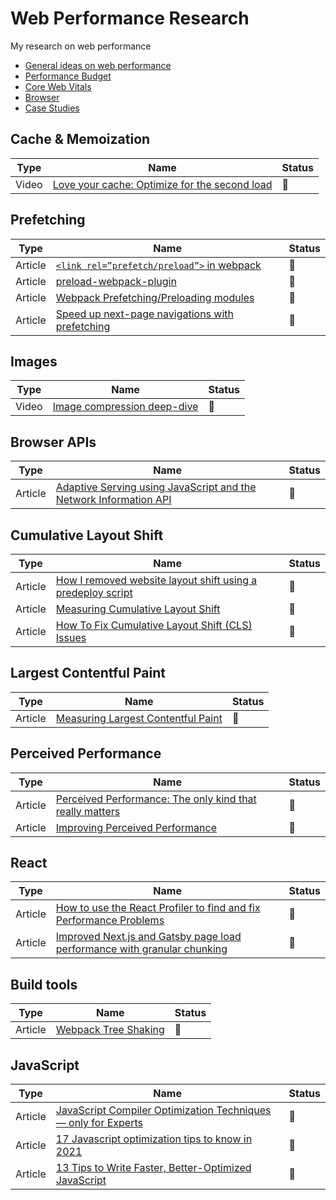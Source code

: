 # Web Performance Research

My research on web performance

- [General ideas on web performance](/general/RESOURCES.md)
- [Performance Budget](/performance-budget/RESOURCES.md)
- [Core Web Vitals](/core-web-vitals/RESOURCES.md)
- [Browser](browser/RESOURCES.md)
- [Case Studies](case-studies/RESOURCES.md)

## Cache & Memoization

| Type  | Name                                                                                                                           | Status         |
| ----- | ------------------------------------------------------------------------------------------------------------------------------ | -------------- |
| Video | [Love your cache: Optimize for the second load](https://www.youtube.com/watch?v=tprJYFkv4LU&ab_channel=GoogleChromeDevelopers) | :movie_camera: |

## Prefetching

| Type    | Name                                                                                                                              | Status          |
| ------- | --------------------------------------------------------------------------------------------------------------------------------- | --------------- |
| Article | [`<link rel=”prefetch/preload”>` in webpack](https://medium.com/webpack/link-rel-prefetch-preload-in-webpack-51a52358f84c)        | :bookmark_tabs: |
| Article | [preload-webpack-plugin](https://github.com/GoogleChromeLabs/preload-webpack-plugin)                                              | :bookmark_tabs: |
| Article | [Webpack Prefetching/Preloading modules](https://webpack.js.org/guides/code-splitting/#prefetchingpreloading-modules)             | :bookmark_tabs: |
| Article | [Speed up next-page navigations with prefetching](https://dev.to/addyosmani/speed-up-next-page-navigations-with-prefetching-4285) | :bookmark_tabs: |

## Images

| Type  | Name                                                                       | Status         |
| ----- | -------------------------------------------------------------------------- | -------------- |
| Video | [Image compression deep-dive](https://www.youtube.com/watch?v=F1kYBnY6mwg) | :movie_camera: |

## Browser APIs

| Type    | Name                                                                                                                                                                  | Status          |
| ------- | --------------------------------------------------------------------------------------------------------------------------------------------------------------------- | --------------- |
| Article | [Adaptive Serving using JavaScript and the Network Information API](https://dev.to/addyosmani/adaptive-serving-using-javascript-and-the-network-information-api-331p) | :bookmark_tabs: |

## Cumulative Layout Shift

| Type    | Name                                                                                                                                                               | Status          |
| ------- | ------------------------------------------------------------------------------------------------------------------------------------------------------------------ | --------------- |
| Article | [How I removed website layout shift using a predeploy script](https://levelup.gitconnected.com/improving-cumulative-layout-shift-on-pre-deploy-stage-1636fb1386cc) | :bookmark_tabs: |
| Article | [Measuring Cumulative Layout Shift](https://requestmetrics.com/web-performance/cumulative-layout-shift)                                                            | :bookmark_tabs: |
| Article | [How To Fix Cumulative Layout Shift (CLS) Issues](https://www.smashingmagazine.com/2021/06/how-to-fix-cumulative-layout-shift-issues/)                             | :bookmark_tabs: |

## Largest Contentful Paint

| Type    | Name                                                                                                      | Status          |
| ------- | --------------------------------------------------------------------------------------------------------- | --------------- |
| Article | [Measuring Largest Contentful Paint](https://requestmetrics.com/web-performance/largest-contentful-paint) | :bookmark_tabs: |

## Perceived Performance

| Type    | Name                                                                                                                                  | Status          |
| ------- | ------------------------------------------------------------------------------------------------------------------------------------- | --------------- |
| Article | [Perceived Performance: The only kind that really matters](https://www.youtube.com/watch?v=USH4iPQ44LQ)                               | :bookmark_tabs: |
| Article | [Improving Perceived Performance](https://github.com/leandrotk/web-performance-studies/blob/master/improve-perceived-performance.pdf) | :bookmark_tabs: |

## React

| Type    | Name                                                                                                                                 | Status          |
| ------- | ------------------------------------------------------------------------------------------------------------------------------------ | --------------- |
| Article | [How to use the React Profiler to find and fix Performance Problems](https://www.youtube.com/watch?v=00RoZflFE34&ab_channel=BenAwad) | :bookmark_tabs: |
| Article | [Improved Next.js and Gatsby page load performance with granular chunking](https://web.dev/granular-chunking-nextjs)                 | :bookmark_tabs: |

## Build tools

| Type    | Name                                                                                                        | Status          |
| ------- | ----------------------------------------------------------------------------------------------------------- | --------------- |
| Article | [Webpack Tree Shaking](https://webpack.js.org/guides/tree-shaking/#clarifying-tree-shaking-and-sideeffects) | :bookmark_tabs: |

## JavaScript

| Type    | Name                                                                                                                                                            | Status          |
| ------- | --------------------------------------------------------------------------------------------------------------------------------------------------------------- | --------------- |
| Article | [JavaScript Compiler Optimization Techniques— only for Experts](https://codeburst.io/javascript-compiler-optimization-techniques-only-for-experts-58d6f5f958ca) | :bookmark_tabs: |
| Article | [17 Javascript optimization tips to know in 2021](https://dev.to/blessingartcreator/17-javascript-optimization-tips-3gil)                                       | :bookmark_tabs: |
| Article | [13 Tips to Write Faster, Better-Optimized JavaScript](https://medium.com/@bretcameron/13-tips-to-write-faster-better-optimized-javascript-dc1f9ab063d8)        | :bookmark_tabs: |
